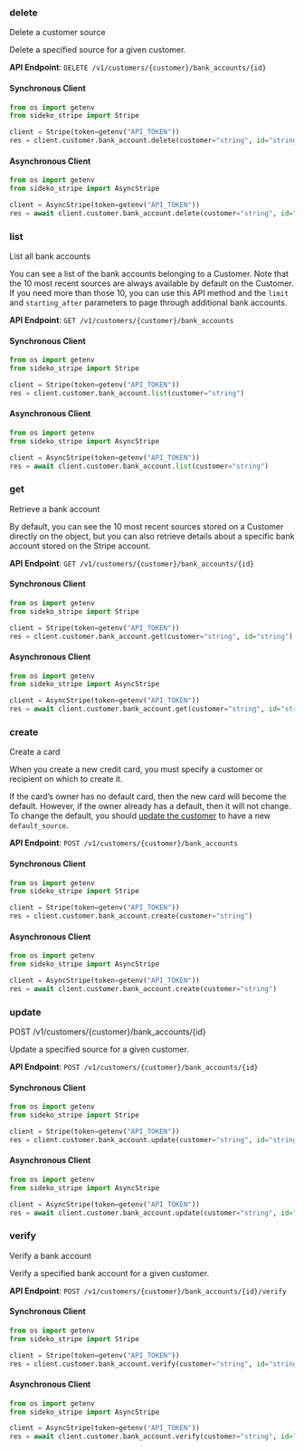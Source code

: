 
### delete <a name="delete"></a>
Delete a customer source

<p>Delete a specified source for a given customer.</p>

**API Endpoint**: `DELETE /v1/customers/{customer}/bank_accounts/{id}`

#### Synchronous Client

```python
from os import getenv
from sideko_stripe import Stripe

client = Stripe(token=getenv("API_TOKEN"))
res = client.customer.bank_account.delete(customer="string", id="string")
```

#### Asynchronous Client

```python
from os import getenv
from sideko_stripe import AsyncStripe

client = AsyncStripe(token=getenv("API_TOKEN"))
res = await client.customer.bank_account.delete(customer="string", id="string")
```

### list <a name="list"></a>
List all bank accounts

<p>You can see a list of the bank accounts belonging to a Customer. Note that the 10 most recent sources are always available by default on the Customer. If you need more than those 10, you can use this API method and the <code>limit</code> and <code>starting_after</code> parameters to page through additional bank accounts.</p>

**API Endpoint**: `GET /v1/customers/{customer}/bank_accounts`

#### Synchronous Client

```python
from os import getenv
from sideko_stripe import Stripe

client = Stripe(token=getenv("API_TOKEN"))
res = client.customer.bank_account.list(customer="string")
```

#### Asynchronous Client

```python
from os import getenv
from sideko_stripe import AsyncStripe

client = AsyncStripe(token=getenv("API_TOKEN"))
res = await client.customer.bank_account.list(customer="string")
```

### get <a name="get"></a>
Retrieve a bank account

<p>By default, you can see the 10 most recent sources stored on a Customer directly on the object, but you can also retrieve details about a specific bank account stored on the Stripe account.</p>

**API Endpoint**: `GET /v1/customers/{customer}/bank_accounts/{id}`

#### Synchronous Client

```python
from os import getenv
from sideko_stripe import Stripe

client = Stripe(token=getenv("API_TOKEN"))
res = client.customer.bank_account.get(customer="string", id="string")
```

#### Asynchronous Client

```python
from os import getenv
from sideko_stripe import AsyncStripe

client = AsyncStripe(token=getenv("API_TOKEN"))
res = await client.customer.bank_account.get(customer="string", id="string")
```

### create <a name="create"></a>
Create a card

<p>When you create a new credit card, you must specify a customer or recipient on which to create it.</p>

<p>If the card’s owner has no default card, then the new card will become the default.
However, if the owner already has a default, then it will not change.
To change the default, you should <a href="/docs/api#update_customer">update the customer</a> to have a new <code>default_source</code>.</p>

**API Endpoint**: `POST /v1/customers/{customer}/bank_accounts`

#### Synchronous Client

```python
from os import getenv
from sideko_stripe import Stripe

client = Stripe(token=getenv("API_TOKEN"))
res = client.customer.bank_account.create(customer="string")
```

#### Asynchronous Client

```python
from os import getenv
from sideko_stripe import AsyncStripe

client = AsyncStripe(token=getenv("API_TOKEN"))
res = await client.customer.bank_account.create(customer="string")
```

### update <a name="update"></a>
POST /v1/customers/{customer}/bank_accounts/{id}

<p>Update a specified source for a given customer.</p>

**API Endpoint**: `POST /v1/customers/{customer}/bank_accounts/{id}`

#### Synchronous Client

```python
from os import getenv
from sideko_stripe import Stripe

client = Stripe(token=getenv("API_TOKEN"))
res = client.customer.bank_account.update(customer="string", id="string")
```

#### Asynchronous Client

```python
from os import getenv
from sideko_stripe import AsyncStripe

client = AsyncStripe(token=getenv("API_TOKEN"))
res = await client.customer.bank_account.update(customer="string", id="string")
```

### verify <a name="verify"></a>
Verify a bank account

<p>Verify a specified bank account for a given customer.</p>

**API Endpoint**: `POST /v1/customers/{customer}/bank_accounts/{id}/verify`

#### Synchronous Client

```python
from os import getenv
from sideko_stripe import Stripe

client = Stripe(token=getenv("API_TOKEN"))
res = client.customer.bank_account.verify(customer="string", id="string")
```

#### Asynchronous Client

```python
from os import getenv
from sideko_stripe import AsyncStripe

client = AsyncStripe(token=getenv("API_TOKEN"))
res = await client.customer.bank_account.verify(customer="string", id="string")
```
